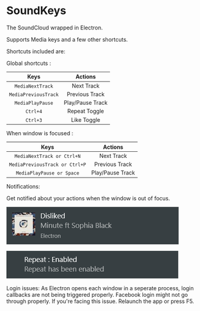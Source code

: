 # SoundKeys

The SoundCloud wrapped in Electron.

Supports Media keys and a few other shortcuts.

Shortcuts included are:

Global shortcuts :

| Keys                           | Actions          |
|:------------------------------:|:----------------:|
| `MediaNextTrack`               | Next Track       |
| `MediaPreviousTrack`           | Previous Track   |
| `MediaPlayPause`               | Play/Pause Track |
| `Ctrl+4`                       | Repeat Toggle    | 
| `Ctrl+3`                       | Like Toggle      |

When window is focused :
 
| Keys                           | Actions          |
|:------------------------------:|:----------------:|
| `MediaNextTrack or Ctrl+N`     | Next Track       |
| `MediaPreviousTrack or Ctrl+P` | Previous Track   |
| `MediaPlayPause or Space`      | Play/Pause Track |

Notifications: 

Get notified about your actions when the window is out of focus.

![Alt text](/Screenshots/likeClicked.PNG)

![Alt text](/Screenshots/repeatClicked.PNG)


Login issues:
As Electron opens each window in a seperate process, login callbacks are not being triggered properly.
Facebook login might not go through properly. If you're facing this issue. Relaunch the app or press F5.
